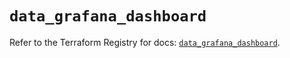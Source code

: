# `data_grafana_dashboard`

Refer to the Terraform Registry for docs: [`data_grafana_dashboard`](https://registry.terraform.io/providers/grafana/grafana/3.15.3/docs/data-sources/dashboard).
